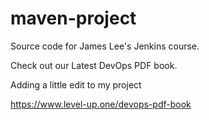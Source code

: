 # maven-project
Source code for James Lee's Jenkins course.

Check out our Latest DevOps PDF book.

Adding a little edit to my project

https://www.level-up.one/devops-pdf-book
